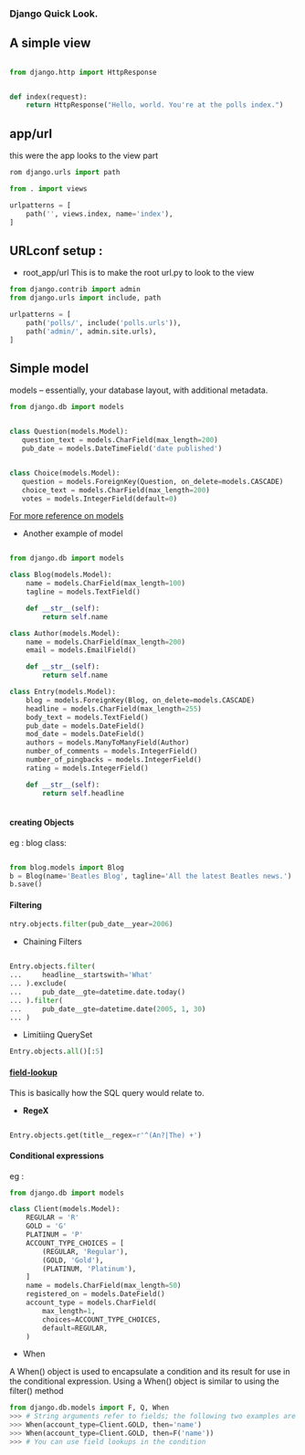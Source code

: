 ### Django Quick Look.

## A simple view 
```python

from django.http import HttpResponse


def index(request):
    return HttpResponse("Hello, world. You're at the polls index.")

```

## app/url

this were the app looks to the view part
```python
rom django.urls import path

from . import views

urlpatterns = [
    path('', views.index, name='index'),
]

```

## URLconf setup :
+ root_app/url
This is to make the root url.py to look to the view
```python
from django.contrib import admin
from django.urls import include, path

urlpatterns = [
    path('polls/', include('polls.urls')),
    path('admin/', admin.site.urls),
]

```

## Simple model 

 models – essentially, your database layout, with additional metadata.

 ```python
from django.db import models


class Question(models.Model):
    question_text = models.CharField(max_length=200)
    pub_date = models.DateTimeField('date published')


class Choice(models.Model):
    question = models.ForeignKey(Question, on_delete=models.CASCADE)
    choice_text = models.CharField(max_length=200)
    votes = models.IntegerField(default=0)
 ```
 [For more reference on models](https://docs.djangoproject.com/en/2.2/intro/tutorial02/)

 + Another example of model

 
```python

from django.db import models

class Blog(models.Model):
    name = models.CharField(max_length=100)
    tagline = models.TextField()

    def __str__(self):
        return self.name

class Author(models.Model):
    name = models.CharField(max_length=200)
    email = models.EmailField()

    def __str__(self):
        return self.name

class Entry(models.Model):
    blog = models.ForeignKey(Blog, on_delete=models.CASCADE)
    headline = models.CharField(max_length=255)
    body_text = models.TextField()
    pub_date = models.DateField()
    mod_date = models.DateField()
    authors = models.ManyToManyField(Author)
    number_of_comments = models.IntegerField()
    number_of_pingbacks = models.IntegerField()
    rating = models.IntegerField()

    def __str__(self):
        return self.headline
 
 ```

 #### creating Objects

 eg : blog class:
  ```python

from blog.models import Blog
 b = Blog(name='Beatles Blog', tagline='All the latest Beatles news.')
b.save()

  ```
#### Filtering

```python
ntry.objects.filter(pub_date__year=2006)
```
+ Chaining Filters

```python

Entry.objects.filter(
...     headline__startswith='What'
... ).exclude(
...     pub_date__gte=datetime.date.today()
... ).filter(
...     pub_date__gte=datetime.date(2005, 1, 30)
... )
```

+ Limitiing QuerySet
```python
Entry.objects.all()[:5]
```

####  [field-lookup](https://docs.djangoproject.com/en/2.2/ref/models/querysets/#field-lookups)

This is basically how the SQL query would relate to.

+ **RegeX**
```python 

Entry.objects.get(title__regex=r'^(An?|The) +')

```

#### Conditional expressions

eg :
```python 
from django.db import models

class Client(models.Model):
    REGULAR = 'R'
    GOLD = 'G'
    PLATINUM = 'P'
    ACCOUNT_TYPE_CHOICES = [
        (REGULAR, 'Regular'),
        (GOLD, 'Gold'),
        (PLATINUM, 'Platinum'),
    ]
    name = models.CharField(max_length=50)
    registered_on = models.DateField()
    account_type = models.CharField(
        max_length=1,
        choices=ACCOUNT_TYPE_CHOICES,
        default=REGULAR,
    )
```
+ When 

A When() object is used to encapsulate a condition and its result for use in the conditional expression. Using a When() object is similar to using the filter() method
```python 
from django.db.models import F, Q, When
>>> # String arguments refer to fields; the following two examples are equivalent:
>>> When(account_type=Client.GOLD, then='name')
>>> When(account_type=Client.GOLD, then=F('name'))
>>> # You can use field lookups in the condition
```